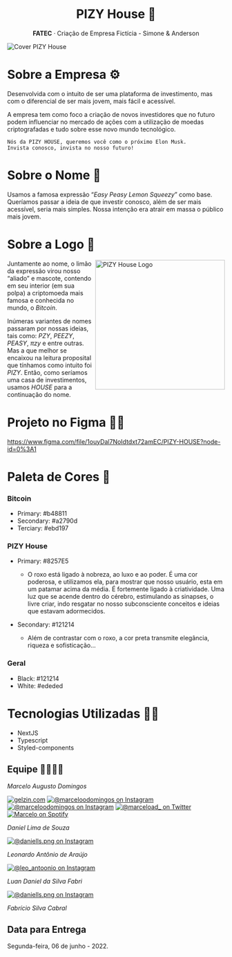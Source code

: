 <h1 align="center">PIZY House 🍋</h1>
<p align="center"><b>FATEC</b> · Criação de Empresa Fictícia - Simone &amp; Anderson</p>

<img src="https://img001.prntscr.com/file/img001/6RAHnKfQQ-qWDDgDYwE5Vg.png" alt="Cover PIZY House" />

# Sobre a Empresa :gear:

Desenvolvida com o intuito de ser uma plataforma de investimento, mas com o diferencial de ser mais jovem, mais fácil e acessível.

A empresa tem como foco a criação de novos investidores que no futuro podem influenciar no mercado de ações com a utilização de moedas criptografadas e tudo sobre esse novo mundo tecnológico.

```
Nós da PIZY HOUSE, queremos você como o próximo Elon Musk.
Invista conosco, invista no nosso futuro!
```

# Sobre o Nome :beginner:

Usamos a famosa expressão “*Easy Peasy Lemon Squeezy*” como base.
Queríamos passar a ideia de que investir conosco, além de ser mais acessível, seria mais simples. Nossa intenção era atrair em massa o público mais jovem.

# Sobre a Logo :beginner:

<img src="https://img001.prntscr.com/file/img001/u24riOsQRZa5kVxATG0Sig.png" alt="PIZY House Logo" align="right" width="300" height="300" />

Juntamente ao nome, o limão da expressão virou nosso “aliado” e mascote, contendo em seu interior (em sua polpa) a criptomoeda mais famosa e conhecida no mundo, o *Bitcoin*.

Inúmeras variantes de nomes passaram por nossas ideias, tais como: *PZY*, *PEEZY*, *PEASY*, *πzy* e entre outras. Mas a que melhor se encaixou na leitura proposital que tínhamos como intuito foi *PIZY*. Então, como seríamos uma casa de investimentos, usamos *HOUSE* para a continuação do nome.

# Projeto no Figma :artist:

https://www.figma.com/file/1ouyDal7NoIdtdxt72amEC/PIZY-HOUSE?node-id=0%3A1

# Paleta de Cores :nail_care:

### Bitcoin

* Primary: #b48811
* Secondary: #a2790d
* Terciary: #ebd197

### PIZY House

* Primary: #8257E5
    * O roxo está ligado à nobreza, ao luxo e ao poder. É uma cor poderosa, e utilizamos ela, para mostrar que nosso usuário, esta em um patamar acima da média. É fortemente ligado à criatividade. Uma luz que se acende dentro do cérebro, estimulando as sinapses, o livre criar, indo resgatar no nosso subconsciente conceitos e ideias que estavam adormecidos.
 
* Secondary: #121214
    * Além de contrastar com o roxo, a cor preta transmite elegância, riqueza e sofisticação...

### Geral

* Black: #121214
* White: #ededed 

# Tecnologias Utilizadas :man_technologist:

* NextJS
* Typescript
* Styled-components

## Equipe :family_man_man_boy_boy:

<i>Marcelo Augusto Domingos</i><br>

<a href="https://gelzin.com" target="_blank"><img src="https://img.shields.io/badge/-gelzin.com-black?&style=for-the-badge" alt="gelzin.com"></a>
<a href="https://www.youtube.com/c/gelzinn_" target="_blank"><img src="https://img.shields.io/badge/Youtube-%23FF0000.svg?&style=for-the-badge&logo=youtube&logoColor=white" alt="@marceloodomingos on Instagram"></a>
<a href="https://www.instagram.com/marceloodomingos" target="_blank"><img src="https://img.shields.io/badge/Instagram-%23E4405F.svg?&style=for-the-badge&logo=instagram&logoColor=white" alt="@marceloodomingos on Instagram"></a>
<a href="https://www.twiiter.com/marceload_" target="_blank"><img src="https://img.shields.io/badge/Twitter-%231877F2.svg?&style=for-the-badge&logo=twitter&logoColor=white" alt="@marceload_ on Twitter"></a>
<a href="https://open.spotify.com/user/22eukvco2kg2pgwxx6fe5ndci?si=569d0c89d0194b48" target="_blank"><img src="https://img.shields.io/badge/Spotify-%231ED760.svg?&style=for-the-badge&logo=spotify&logoColor=white" alt="Marcelo on Spotify"></a>

<i>Daniel Lima de Souza</i><br>

<a href="https://www.instagram.com/daniells.png" target="_blank"><img src="https://img.shields.io/badge/Instagram-%23E4405F.svg?&style=for-the-badge&logo=instagram&logoColor=white" alt="@daniells.png on Instagram"></a>

<i>Leonardo Antônio de Araújo</i><br>

<a href="https://www.instagram.com/leo_antoonio" target="_blank"><img src="https://img.shields.io/badge/Instagram-%23E4405F.svg?&style=for-the-badge&logo=instagram&logoColor=white" alt="@leo_antoonio on Instagram"></a>

<i>Luan Daniel da Silva Fabri</i><br>

<a href="https://www.instagram.com/daniells.png" target="_blank"><img src="https://img.shields.io/badge/Instagram-%23E4405F.svg?&style=for-the-badge&logo=instagram&logoColor=white" alt="@daniells.png on Instagram"></a>

<i>Fabrício Silva Cabral</i><br>

## Data para Entrega

Segunda-feira, 06 de junho - 2022.
